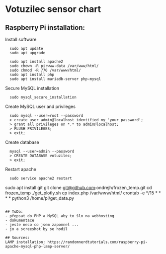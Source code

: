 Votuzilec sensor chart
======================

## Raspberry Pi installation:
Install software
```
  sudo apt update
  sudo apt upgrade

  sudo apt install apache2
  sudo chown -R pi:www-data /var/www/html/
  sudo chmod -R 770 /var/www/html/
  sudo apt install php
  sudo apt install mariadb-server php-mysql
```
Secure MySQL installation
```
  sudo mysql_secure_installation
```
Create MySQL user and privileges
```
  sudo mysql --user=root --password
  > create user admin@localhost identified my 'your_password';
  > grant all privileges on *.* to admin@localhost;
  > FLUSH PRIVILEGES;
  > exit;
```
Create database
```
  mysql --user=admin --password
  > CREATE DATABASE votuzilec;
  > exit;
```
Restart apache
```
  sudo service apache2 restart
```

  
  sudo apt install git
  git clone git@github.com:ondrejh/frozen_temp.git
  cd frozen_temp
  ./get_plotly.sh
  cp index.php /var/www/html/
  crontab -e
    <insert to the end:>
    */15 * * * * python3 /home/pi/get_data.py
```

## ToDo:
- přepsat do PHP a MySQL aby to šlo na webhosting
- dokumentace
- jeste neco co jsem zapomnel ...
- jo a screeshot by se hodil

## Sources:
LAMP installation: https://randomnerdtutorials.com/raspberry-pi-apache-mysql-php-lamp-server/
